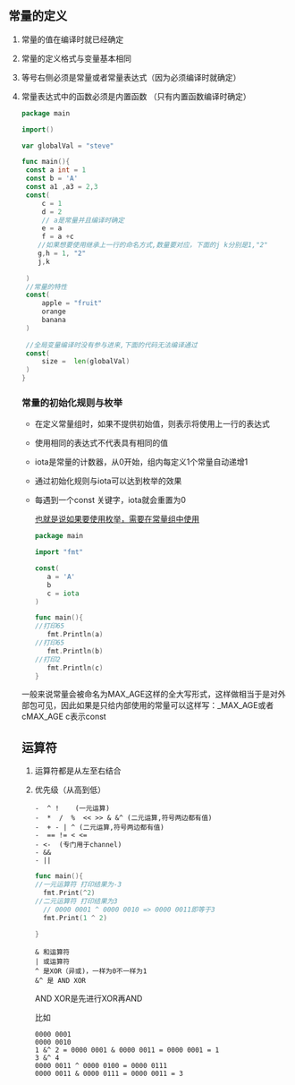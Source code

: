 ## 常量的定义

1. 常量的值在编译时就已经确定

2. 常量的定义格式与变量基本相同

3. 等号右侧必须是常量或者常量表达式（因为必须编译时就确定）

4. 常量表达式中的函数必须是内置函数 （只有内置函数编译时确定）

   

   ```go
   package main
   
   import()
   
   var globalVal = "steve"
   
   func main(){
   	const a int = 1
   	const b = 'A'
   	const a1 ,a3 = 2,3
   	const(
   		c = 1
   		d = 2
   		// a是常量并且编译时确定
   		e = a
   		f = a +c
       //如果想要使用继承上一行的命名方式,数量要对应，下面的j k分别是1,"2"
       g,h = 1, "2"
       j,k
       
   	)
   	//常量的特性
   	const(
   		apple = "fruit"
   		orange
   		banana
   	)
   	
   	//全局变量编译时没有参与进来,下面的代码无法编译通过
   	const(
   		size =  len(globalVal)
   	)
   }
   ```

   

   ### 常量的初始化规则与枚举

   - 在定义常量组时，如果不提供初始值，则表示将使用上一行的表达式

   - 使用相同的表达式不代表具有相同的值

   - iota是常量的计数器，从0开始，组内每定义1个常量自动递增1

   - 通过初始化规则与iota可以达到枚举的效果

   - 每遇到一个const 关键字，iota就会重置为0

     <u>也就是说如果要使用枚举，需要在常量组中使用</u>

     ```go
     package main
     
     import "fmt"
     
     const(
     	a = 'A'
     	b
     	c = iota
     )
     
     func main(){
     //打印65
     	fmt.Println(a)
     //打印65
     	fmt.Println(b)
     //打印2	
     	fmt.Println(c)
     }
     ```

     

   一般来说常量会被命名为MAX_AGE这样的全大写形式，这样做相当于是对外部包可见，因此如果是只给内部使用的常量可以这样写：_MAX_AGE或者 cMAX_AGE c表示const

   ## 运算符

   1. 运算符都是从左至右结合

   2. 优先级（从高到低）

      ```
      -  ^ !	(一元运算)
      -  *  /  %  << >> & &^ (二元运算,符号两边都有值)
      -  + - | ^ (二元运算,符号两边都有值)
      -  == != < <=
      - <-	(专门用于channel)
      - &&
      - ||
      ```

      ```go
      func main(){
      //一元运算符 打印结果为-3
      	fmt.Print(^2)
      //二元运算符 打印结果为3
        // 0000 0001 ^ 0000 0010 => 0000 0011即等于3
      	fmt.Print(1 ^ 2)
        
      }
      ```

      ```
      & 和运算符 
      | 或运算符
      ^ 是XOR（异或)，一样为0不一样为1
      &^ 是 AND XOR 
      
      ```

      AND XOR是先进行XOR再AND

      比如

      ```
      0000 0001
      0000 0010
      1 &^ 2 = 0000 0001 & 0000 0011 = 0000 0001 = 1
      3 &^ 4 
      0000 0011 ^ 0000 0100 = 0000 0111
      0000 0011 & 0000 0111 = 0000 0011 = 3
      
      ```

      